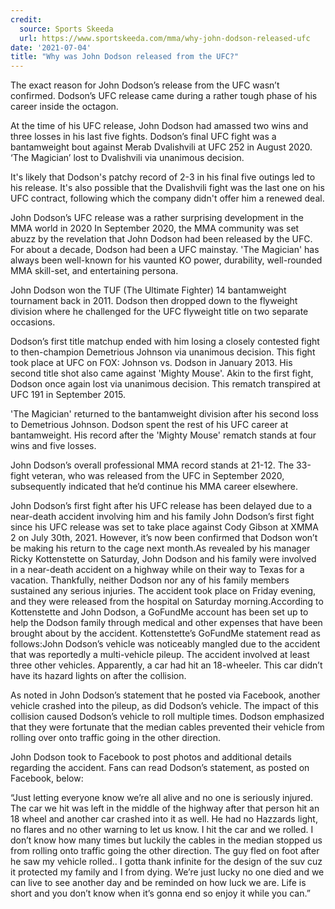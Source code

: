 ```yaml
---
credit:
  source: Sports Skeeda
  url: https://www.sportskeeda.com/mma/why-john-dodson-released-ufc
date: '2021-07-04'
title: "Why was John Dodson released from the UFC?"
---
```

The exact reason for John Dodson’s release from the UFC wasn’t confirmed. Dodson’s UFC release came during a rather tough phase of his career inside the octagon.

At the time of his UFC release, John Dodson had amassed two wins and three losses in his last five fights. Dodson’s final UFC fight was a bantamweight bout against Merab Dvalishvili at UFC 252 in August 2020. ‘The Magician’ lost to Dvalishvili via unanimous decision.

It's likely that Dodson's patchy record of 2-3 in his final five outings led to his release. It's also possible that the Dvalishvili fight was the last one on his UFC contract, following which the company didn't offer him a renewed deal.

John Dodson’s UFC release was a rather surprising development in the MMA world in 2020
In September 2020, the MMA community was set abuzz by the revelation that John Dodson had been released by the UFC. For about a decade, Dodson had been a UFC mainstay. 'The Magician' has always been well-known for his vaunted KO power, durability, well-rounded MMA skill-set, and entertaining persona.

John Dodson won the TUF (The Ultimate Fighter) 14 bantamweight tournament back in 2011. Dodson then dropped down to the flyweight division where he challenged for the UFC flyweight title on two separate occasions.

Dodson’s first title matchup ended with him losing a closely contested fight to then-champion Demetrious Johnson via unanimous decision. This fight took place at UFC on FOX: Johnson vs. Dodson in January 2013. His second title shot also came against 'Mighty Mouse'. Akin to the first fight, Dodson once again lost via unanimous decision. This rematch transpired at UFC 191 in September 2015.

'The Magician' returned to the bantamweight division after his second loss to Demetrious Johnson. Dodson spent the rest of his UFC career at bantamweight. His record after the 'Mighty Mouse' rematch stands at four wins and five losses.

John Dodson’s overall professional MMA record stands at 21-12. The 33-fight veteran, who was released from the UFC in September 2020, subsequently indicated that he’d continue his MMA career elsewhere.

John Dodson’s first fight after his UFC release has been delayed due to a near-death accident involving him and his family
John Dodson’s first fight since his UFC release was set to take place against Cody Gibson at XMMA 2 on July 30th, 2021. However, it’s now been confirmed that Dodson won’t be making his return to the cage next month.As revealed by his manager Ricky Kottenstette on Saturday, John Dodson and his family were involved in a near-death accident on a highway while on their way to Texas for a vacation. Thankfully, neither Dodson nor any of his family members sustained any serious injuries. The accident took place on Friday evening, and they were released from the hospital on Saturday morning.According to Kottenstette and John Dodson, a GoFundMe account has been set up to help the Dodson family through medical and other expenses that have been brought about by the accident. Kottenstette’s GoFundMe statement read as follows:John Dodson’s vehicle was noticeably mangled due to the accident that was reportedly a multi-vehicle pileup. The accident involved at least three other vehicles. Apparently, a car had hit an 18-wheeler. This car didn’t have its hazard lights on after the collision.

As noted in John Dodson’s statement that he posted via Facebook, another vehicle crashed into the pileup, as did Dodson’s vehicle. The impact of this collision caused Dodson’s vehicle to roll multiple times. Dodson emphasized that they were fortunate that the median cables prevented their vehicle from rolling over onto traffic going in the other direction.

John Dodson took to Facebook to post photos and additional details regarding the accident. Fans can read Dodson’s statement, as posted on Facebook, below:

“Just letting everyone know we’re all alive and no one is seriously injured. The car we hit was left in the middle of the highway after that person hit an 18 wheel and another car crashed into it as well. He had no Hazzards light, no flares and no other warning to let us know. I hit the car and we rolled. I don’t know how many times but luckily the cables in the median stopped us from rolling onto traffic going the other direction. The guy fled on foot after he saw my vehicle rolled.. I gotta thank infinite for the design of the suv cuz it protected my family and I from dying. We’re just lucky no one died and we can live to see another day and be reminded on how luck we are. Life is short and you don’t know when it’s gonna end so enjoy it while you can.”
